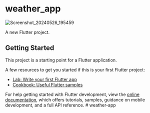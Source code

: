 # weather_app

![Screenshot_20240526_195459](https://github.com/Abhishek-jaison/weather-app/assets/128037906/e8e4a33b-5d37-4240-b08e-a74d56b387db)


A new Flutter project.

## Getting Started



This project is a starting point for a Flutter application.

A few resources to get you started if this is your first Flutter project:

- [Lab: Write your first Flutter app](https://docs.flutter.dev/get-started/codelab)
- [Cookbook: Useful Flutter samples](https://docs.flutter.dev/cookbook)

For help getting started with Flutter development, view the
[online documentation](https://docs.flutter.dev/), which offers tutorials,
samples, guidance on mobile development, and a full API reference.
#   w e a t h e r - a p p 
 
 
